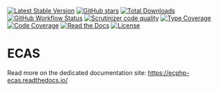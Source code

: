 [![Latest Stable Version](https://img.shields.io/packagist/v/ecphp/ecas.svg?style=flat-square)](https://packagist.org/packages/ecphp/ecas)
[![GitHub stars](https://img.shields.io/github/stars/ecphp/ecas.svg?style=flat-square)](https://packagist.org/packages/ecphp/ecas)
[![Total Downloads](https://img.shields.io/packagist/dt/ecphp/ecas.svg?style=flat-square)](https://packagist.org/packages/ecphp/ecas)
[![GitHub Workflow Status][github workflow status]][github actions link]
[![Scrutinizer code quality](https://img.shields.io/scrutinizer/quality/g/ecphp/ecas/master.svg?style=flat-square)](https://scrutinizer-ci.com/g/ecphp/ecas/?branch=master)
[![Type Coverage](https://shepherd.dev/github/ecphp/ecas/coverage.svg)](https://shepherd.dev/github/ecphp/ecas)
[![Code Coverage](https://img.shields.io/scrutinizer/coverage/g/ecphp/ecas/master.svg?style=flat-square)](https://scrutinizer-ci.com/g/ecphp/ecas/?branch=master)
[![Read the Docs](https://img.shields.io/readthedocs/ecphp-ecas?style=flat-square)](https://ecphp-ecas.readthedocs.io/)
[![License](https://img.shields.io/packagist/l/ecphp/ecas.svg?style=flat-square)](https://packagist.org/packages/ecphp/ecas)

# ECAS

Read more on the dedicated documentation site:
https://ecphp-ecas.readthedocs.io/

[github actions link]: https://github.com/ecphp/cas-lib/actions
[github workflow status]:
  https://img.shields.io/github/actions/workflow/status/ecphp/ecas/continuous-integration.yml?branch=master&style=flat-square
